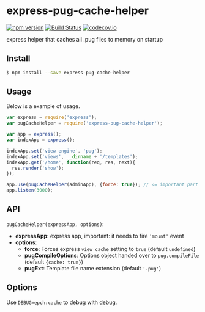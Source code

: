 # express-pug-cache-helper
[![npm version](https://badge.fury.io/js/express-pug-cache-helper.svg)](https://www.npmjs.com/package/express-pug-cache-helper) [![Build Status](https://travis-ci.org/Tickaroo/express-pug-cache-helper.svg?branch=master)](https://travis-ci.org/Tickaroo/express-pug-cache-helper) [![codecov.io](https://codecov.io/github/Tickaroo/express-pug-cache-helper/coverage.svg?branch=master)](https://codecov.io/github/Tickaroo/express-pug-cache-helper?branch=master)

express helper that caches all .pug files to memory on startup

## Install

```bash
$ npm install --save express-pug-cache-helper
```

## Usage

Below is a example of usage.

```javascript
var express = require('express');
var pugCacheHelper = require('express-pug-cache-helper');

var app = express();
var indexApp = express();

indexApp.set('view engine', 'pug');
indexApp.set('views', __dirname + '/templates');
indexApp.get('/home', function(req, res, next){
  res.render('show');
});

app.use(pugCacheHelper(adminApp), {force: true}); // <= important part
app.listen(3000);
```

## API

`pugCacheHelper(expressApp, options)`:

- **expressApp**: express app, important: it needs to fire `'mount'` event
- **options**:
  - **force**: Forces express `view cache` setting to `true` (default `undefined`)
  - **pugCompileOptions**: Options object handed over to `pug.compileFile` (default `{cache: true}`)
  - **pugExt**: Template file name extension (default `'.pug'`)


## Options

Use `DEBUG=epch:cache` to debug with [debug](https://www.npmjs.com/package/debug).
